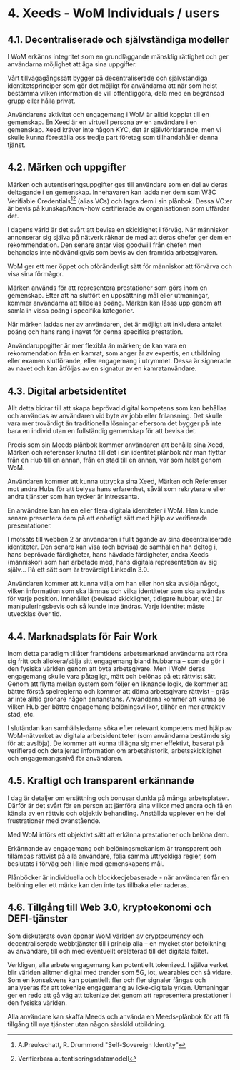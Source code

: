 # 4. Xeeds - WoM Individuals / users

## 4.1. Decentraliserade och självständiga modeller

I WoM erkänns integritet som en grundläggande mänsklig rättighet och ger användarna möjlighet att äga sina uppgifter.

Vårt tillvägagångssätt bygger på decentraliserade och självständiga identitetsprinciper som gör det möjligt för användarna att när som helst bestämma vilken information de vill offentliggöra, dela med en begränsad grupp eller hålla privat.

Användarens aktivitet och engagemang i WoM är alltid kopplat till en gemenskap. En Xeed är en virtuell persona av en användare i en gemenskap. Xeed kräver inte någon KYC, det är självförklarande, men vi skulle kunna föreställa oss tredje part företag som tillhandahåller denna tjänst.

## 4.2. Märken och uppgifter

Märken och autentiseringsuppgifter ges till användare som en del av deras deltagande i en gemenskap. Innehavaren kan ladda ner dem som W3C Verifiable Credentials[^7][^8] (alias VCs) och lagra dem i sin plånbok. Dessa VC:er är bevis på kunskap/know-how certifierade av organisationen som utfärdar det.

I dagens värld är det svårt att bevisa en skicklighet i förväg. När människor annonserar sig själva på nätverk räknar de med att deras chefer ger dem en rekommendation. Den senare antar viss goodwill från chefen men behandlas inte nödvändigtvis som bevis av den framtida arbetsgivaren.

WoM ger ett mer öppet och oföränderligt sätt för människor att förvärva och visa sina förmågor.

Märken används för att representera prestationer som görs inom en gemenskap. Efter att ha slutfört en uppsättning mål eller utmaningar, kommer användarna att tilldelas poäng. Märken kan låsas upp genom att samla in vissa poäng i specifika kategorier.

När märken laddas ner av användaren, det är möjligt att inkludera antalet poäng och hans rang i navet för denna specifika prestation.

Användaruppgifter är mer flexibla än märken; de kan vara en rekommendation från en kamrat, som anger år av expertis, en utbildning eller examen slutförande, eller engagemang i utrymmet. Dessa är signerade av navet och kan åtföljas av en signatur av en kamratanvändare.

## 4.3. Digital arbetsidentitet

Allt detta bidrar till att skapa beprövad digital kompetens som kan behållas och användas av användaren vid byte av jobb eller frilansning. Det skulle vara mer trovärdigt än traditionella lösningar eftersom det bygger på inte bara en individ utan en fullständig gemenskap för att bevisa det.

Precis som sin Meeds plånbok kommer användaren att behålla sina Xeed, Märken och referenser knutna till det i sin identitet plånbok när man flyttar från en Hub till en annan, från en stad till en annan, var som helst genom WoM.

Användaren kommer att kunna uttrycka sina Xeed, Märken och Referenser mot andra Hubs för att belysa hans erfarenhet, såväl som rekryterare eller andra tjänster som han tycker är intressanta.

En användare kan ha en eller flera digitala identiteter i WoM. Han kunde senare presentera dem på ett enhetligt sätt med hjälp av verifierade presentationer.

I motsats till webben 2 är användaren i fullt ägande av sina decentraliserade identiteter. Den senare kan visa (och bevisa) de samhällen han deltog i, hans beprövade färdigheter, hans hävdade färdigheter, andra Xeeds (människor) som han arbetade med, hans digitala representation av sig själv... På ett sätt som är trovärdigt LinkedIn 3.0.

Användaren kommer att kunna välja om han eller hon ska avslöja något, vilken information som ska lämnas och vilka identiteter som ska användas för varje position. Innehållet (bevisad skicklighet, tidigare hubbar, etc.) är manipuleringsbevis och så kunde inte ändras. Varje identitet måste utvecklas över tid.

## 4.4. Marknadsplats för Fair Work

Inom detta paradigm tillåter framtidens arbetsmarknad användarna att röra sig fritt och allokera/sälja sitt engagemang bland hubbarna – som de gör i den fysiska världen genom att byta arbetsgivare. Men i WoM deras engagemang skulle vara påtagligt, mätt och belönas på ett rättvist sätt. Genom att flytta mellan system som följer en liknande logik, de kommer att bättre förstå spelreglerna och kommer att döma arbetsgivare rättvist - gräs är inte alltid grönare någon annanstans. Användarna kommer att kunna se vilken Hub ger bättre engagemang belöningsvillkor, tillhör en mer attraktiv stad, etc.

I slutändan kan samhällsledarna söka efter relevant kompetens med hjälp av WoM-nätverket av digitala arbetsidentiteter (som användarna bestämde sig för att avslöja). De kommer att kunna tillägna sig mer effektivt, baserat på verifierad och detaljerad information om arbetshistorik, arbetsskicklighet och engagemangsnivå för användaren.

## 4.5. Kraftigt och transparent erkännande

I dag är detaljer om ersättning och bonusar dunkla på många arbetsplatser. Därför är det svårt för en person att jämföra sina villkor med andra och få en känsla av en rättvis och objektiv behandling. Anställda upplever en hel del frustrationer med ovanstående.

Med WoM införs ett objektivt sätt att erkänna prestationer och belöna dem.

Erkännande av engagemang och belöningsmekanism är transparent och tillämpas rättvist på alla användare, följa samma uttryckliga regler, som beslutats i förväg och i linje med gemenskapens mål.

Plånböcker är individuella och blockkedjebaserade - när användaren får en belöning eller ett märke kan den inte tas tillbaka eller raderas.

## 4.6. Tillgång till Web 3.0, kryptoekonomi och DEFI-tjänster

Som diskuterats ovan öppnar WoM världen av cryptocurrency och decentraliserade webbtjänster till i princip alla – en mycket stor befolkning av användare, till och med eventuellt orelaterad till det digitala fältet.

Verkligen, alla arbete engagemang kan potentiellt tokenized. I själva verket blir världen alltmer digital med trender som 5G, iot, wearables och så vidare. Som en konsekvens kan potentiellt fler och fler signaler fångas och analyseras för att tokenize engagemang av icke-digitala yrken. Utmaningar ger en redo att gå väg att tokenize det genom att representera prestationer i den fysiska världen.

Alla användare kan skaffa Meeds och använda en Meeds-plånbok för att få tillgång till nya tjänster utan någon särskild utbildning.

[^7]: A.Preukschatt, R. Drummond "Self-Sovereign Identity"
[^8]: Verifierbara autentiseringsdatamodell
